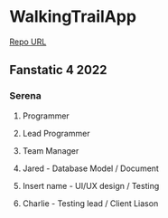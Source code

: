 # WalkingTrailApp
[Repo URL](https://github.com/GGC-SD/WalkingTrailApp.git)
## Fanstatic 4 2022

### Serena
1. Programmer
2. Lead Programmer
3. Team Manager

1. Jared - Database Model / Document
2. Insert name - UI/UX design / Testing
3. Charlie - Testing lead / Client Liason

